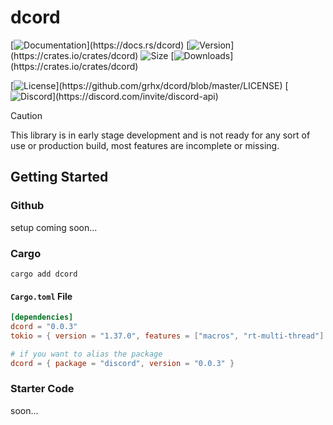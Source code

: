 # dcord

[![Documentation](https://img.shields.io/badge/Docs.rs-gray?logo="docs.rs"&logoColor="yellow")](https://docs.rs/dcord)
[![Version](https://img.shields.io/crates/v/dcord?label="Crates.io"&color="orange"&logo="rust"&logoColor="orange")](https://crates.io/crates/dcord)
![Size](https://img.shields.io/github/languages/code-size/grhx/dcord?label="Size"&color="green")
[![Downloads](https://img.shields.io/crates/d/dcord?label="Downloads"&color="blue")](https://crates.io/crates/dcord)

[![License](https://img.shields.io/github/license/grhx/dcord?label="License"&color="AA55AA")](https://github.com/grhx/dcord/blob/master/LICENSE)
[![Discord](https://img.shields.io/discord/81384788765712384?label="Discord%20API"&logo="discord"&logoColor="7289da"&color="7289da")](https://discord.com/invite/discord-api)

[comment]:<img align="right" src="https://i.imgur.com/QizpY58.png" width="300" />

> [!CAUTION]
>
> This library is in early stage development and is not ready for any sort of use or production build, most features are incomplete or missing.

## Getting Started

### Github
setup coming soon...

### Cargo
```
cargo add dcord
```

#### `Cargo.toml` File
```toml
[dependencies]
dcord = "0.0.3"
tokio = { version = "1.37.0", features = ["macros", "rt-multi-thread"] }

# if you want to alias the package
dcord = { package = "discord", version = "0.0.3" }
```

### Starter Code
soon...
